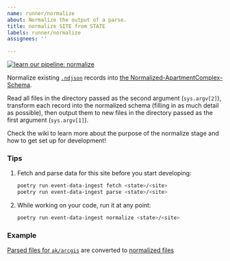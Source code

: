 ```yaml
---
name: runner/normalize
about: Normalize the output of a parse.
title: normalize SITE from STATE
labels: runner/normalize
assignees: ''

---
```


[![learn our pipeline: normalize](https://img.shields.io/static/v1?label=learn%20our%20pipeline&message=normalize&style=social)](https://github.com/CampusPulse/data-ingest/wiki/Runner-pipeline-stages#normalize)

Normalize existing [`.ndjson`](http://ndjson.org/) records into [the Normalized-ApartmentComplex-Schema](https://github.com/CampusPulse/data-ingest/wiki/Normalized-ApartmentComplex-Schema).

Read all files in the directory passed as the second argument (`sys.argv[2]`), transform each record into the normalized schema (filling in as much detail as possible), then output them to new files in the directory passed as the first argument (`sys.argv[1]`).

Check the wiki to learn more about the purpose of the normalize stage and how to get set up for development!

### Tips

1. Fetch and parse data for this site before you start developing:
    ```sh
    poetry run event-data-ingest fetch <state>/<site>
    poetry run event-data-ingest parse <state>/<site>
    ```

1. While working on your code, run it at any point:
    ```sh
    poetry run event-data-ingest normalize <state>/<site>
    ```

### Example
[Parsed files for `ak/arcgis`](https://github.com/CampusPulse/data-ingest-results/tree/main/ak/arcgis/parsed) are converted to [normalized files](https://github.com/CampusPulse/data-ingest-results/tree/main/ak/arcgis/normalized)
